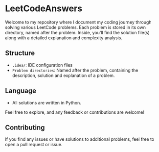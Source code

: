 # LeetCodeAnswers

Welcome to my repository where I document my coding journey through solving various LeetCode problems. Each problem is stored in its own directory, named after the problem. Inside, you'll find the solution file(s) along with a detailed explanation and complexity analysis.

## Structure

- `.idea/`: IDE configuration files
- `Problem directories`: Named after the problem, containing the description, solution and explanation of a problem.

## Language

- All solutions are written in Python.

Feel free to explore, and any feedback or contributions are welcome!

## Contributing

If you find any issues or have solutions to additional problems, feel free to open a pull request or issue.
